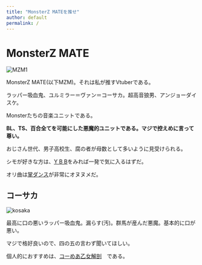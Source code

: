 ```yaml
---
title: "MonsterZ MATEを推せ"
author: default
permalink: /
---
```


# MonsterZ MATE

![MZM1](https://balus.co/wp-content/uploads/2020/01/mzm____________.jpg)

MonsterZ MATE(以下MZM)。それは私が推すVtuberである。

ラッパー吸血鬼、ユルミラー＝ヴァン＝コーサカ。超高音狼男、アンジョーダイスケ。

Monsterたちの音楽ユニットである。

**BL、TS、百合全てを可能にした悪魔的ユニットである。マジで控えめに言って尊い。**

おじさん世代、男子高校生、腐の者が母数として多いように見受けられる。

シモが好きな方は、[Y B B](https://www.youtube.com/watch?v=YlJtlCrlgTk)をみれば一発で気に入るはずだ。

オリ曲は[掌ダンス](https://www.youtube.com/watch?v=uqpvI-UnJAM)が非常にオヌヌメだ。

## コーサカ

![kosaka](https://www.google.com/url?sa=i&url=https%3A%2F%2Fwww.youtube.com%2Fchannel%2FUC8REE4eU9jDES4w7vqhsvXQ&psig=AOvVaw3AHrq-1YWH0w5tnKnsgJpC&ust=1650709571551000&source=images&cd=vfe&ved=0CAwQjRxqFwoTCLDOncK6p_cCFQAAAAAdAAAAABAD)

最高に口の悪いラッパー吸血鬼。漏らす(汚)。群馬が産んだ悪魔。基本的に口が悪い。

マジで格好良いので、四の五の言わず聞いてほしい。

個人的におすすめは、[コーめあ乙女解剖](https://www.youtube.com/watch?v=KFiTr_f0544)　である。


